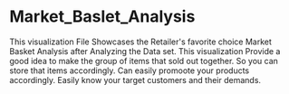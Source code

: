 # Market_Baslet_Analysis
This visualization File Showcases the Retailer's favorite choice Market Basket Analysis after Analyzing the Data set.
This visualization Provide a good idea to make the group of items that sold out together.
So you can store that items accordingly.
Can easily promoote your products accordingly.
Easily know your target customers and their demands.

